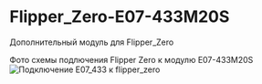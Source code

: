 # Flipper_Zero-E07-433M20S
Дополнительный модуль для Flipper_Zero

Фото схемы подлючения Flipper Zero к модулю E07-433M20S
![Подключение E07_433 к flipper_zero](https://github.com/user-attachments/assets/c0f3217e-77fa-4022-864a-339ae40989cd)

